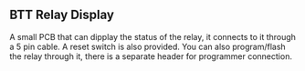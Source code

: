 ## BTT Relay Display

A small PCB that can dipplay the status of the relay, it connects to it through a 5 pin cable. A reset switch is also provided.
You can also program/flash the relay through it, there is a separate header for programmer connection.
